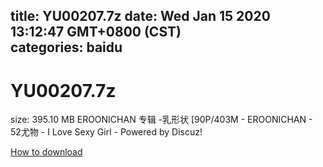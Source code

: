 
title: YU00207.7z
date: Wed Jan 15 2020 13:12:47 GMT+0800 (CST)    
categories: baidu
---

# YU00207.7z
size: 395.10 MB
 EROONICHAN 专辑 -乳形状 [90P/403M - EROONICHAN - 52尤物 - I Love Sexy Girl - Powered by Discuz!
 

[How to download](https://bpcam.bemobtrk.com/go/2ceec3aa-1ca2-46d6-b9ff-aaa5c184517c?jno=24)